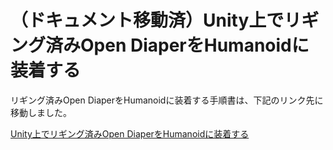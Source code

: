 # （ドキュメント移動済）Unity上でリギング済みOpen DiaperをHumanoidに装着する

リギング済みOpen DiaperをHumanoidに装着する手順書は、下記のリンク先に移動しました。

[Unity上でリギング済みOpen DiaperをHumanoidに装着する](../../SetupForUnity/tutorial_unity/index.md)
